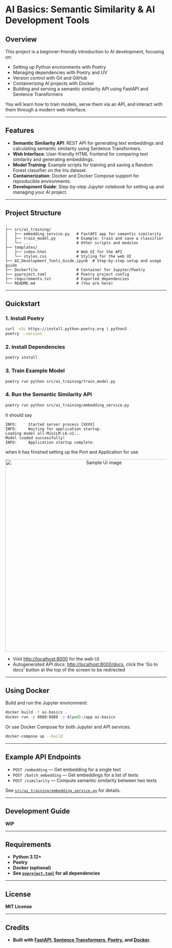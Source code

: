# AI Basics: Semantic Similarity & AI Development Tools

## Overview

This project is a beginner-friendly introduction to AI development, focusing on:
- Setting up Python environments with Poetry
- Managing dependencies with Poetry and UV
- Version control with Git and GitHub
- Containerizing AI projects with Docker
- Building and serving a semantic similarity API using FastAPI and Sentence Transformers

You will learn how to train models, serve them via an API, and interact with them through a modern web interface.

---

## Features

- **Semantic Similarity API**: REST API for generating text embeddings and calculating semantic similarity using Sentence Transformers.
- **Web Interface**: User-friendly HTML frontend for comparing text similarity and generating embeddings.
- **Model Training**: Example scripts for training and saving a Random Forest classifier on the Iris dataset.
- **Containerization**: Docker and Docker Compose support for reproducible environments.
- **Development Guide**: Step-by-step Jupyter notebook for setting up and managing your AI project.

---

## Project Structure

```
.
├── src/ai_training/
│   ├── embedding_service.py   # FastAPI app for semantic similarity
│   ├── train_model.py         # Example: train and save a classifier
│   └── ...                    # Other scripts and modules
├── templates/
│   ├── index.html             # Web UI for the API
│   └── styles.css             # Styling for the web UI
├── AI_Development_Tools_Guide.ipynb  # Step-by-step setup and usage guide
├── Dockerfile                 # Container for Jupyter/Poetry
├── pyproject.toml             # Poetry project config
├── requirements.txt           # Exported dependencies
└── README.md                  # (You are here)
```

---

## Quickstart

### 1. Install Poetry

```sh
curl -sSL https://install.python-poetry.org | python3 -
poetry --version
```

### 2. Install Dependencies

```sh
poetry install
```

### 3. Train Example Model

```sh
poetry run python src/ai_training/train_model.py
```

### 4. Run the Semantic Similarity API

```sh
poetry run python src/ai_training/embedding_service.py
```
it should say 
```
INFO:     Started server process [XXXX]
INFO:     Waiting for application startup.
Loading model all-MiniLM-L6-v2...
Model loaded successfully!
INFO:     Application startup complete.
```
when it has finished setting up the Port and Application for use

<p align="center">
  <img src="https://github.com/user-attachments/assets/7d40e4b6-6779-4cd0-9843-74f7fa3378d6" width="600" alt="Sample Ui image"/>
</p>

- Visit [http://localhost:8000](http://localhost:8000) for the web UI.
- Autogenerated API docs: [http://localhost:8000/docs](http://localhost:8000/docs), click the 'Go to docs' button at the top of the screen to be redirected

---

## Using Docker

Build and run the Jupyter environment:

```sh
docker build -t ai-basics .
docker run -p 8888:8888 -v $(pwd):/app ai-basics
```

Or use Docker Compose for both Jupyter and API services:

```sh
docker-compose up --build
```

---

## Example API Endpoints

- `POST /embedding` — Get embedding for a single text
- `POST /batch_embedding` — Get embeddings for a list of texts
- `POST /similarity` — Compute semantic similarity between two texts

See [`src/ai_training/embedding_service.py`](src/ai_training/embedding_service.py) for details.

---

## Development Guide
<b> WIP <b/>

---

## Requirements

- Python 3.12+
- Poetry
- Docker (optional)
- See [`pyproject.toml`](pyproject.toml) for all dependencies

---

## License

MIT License

---

## Credits

- Built with [FastAPI](https://fastapi.tiangolo.com/), [Sentence Transformers](https://www.sbert.net/), [Poetry](https://python-poetry.org/), and [Docker](https://www.docker.com/).
